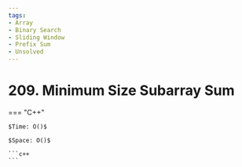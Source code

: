 ```yaml
---
tags:
- Array
- Binary Search
- Sliding Window
- Prefix Sum
- Unsolved
---
```



# 209. Minimum Size Subarray Sum

=== "C++"

    $Time: O()$

    $Space: O()$

    ```c++
    ```